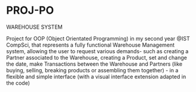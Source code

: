# PROJ-PO
WAREHOUSE SYSTEM


Project for OOP (Object Orientated Programming) in my second year @IST CompSci, that represents a fully functional Warehouse Management system, allowing the user to request 
various demands- such as creating a Partner associated to the Warehouse, creating a Product, set and change the date, make Transactions between the Warehouse and Partners (like 
buying, selling, breaking products or assembling them together) - in a flexible and simple interface (with a visual interface extension adapted in the code)
